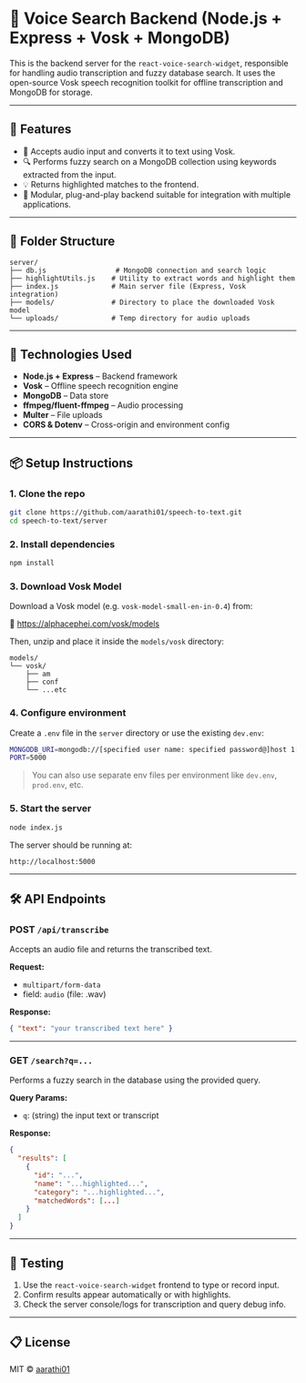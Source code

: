 # 🧠 Voice Search Backend (Node.js + Express + Vosk + MongoDB)

This is the backend server for the `react-voice-search-widget`, responsible for handling audio transcription and fuzzy database search. It uses the open-source Vosk speech recognition toolkit for offline transcription and MongoDB for storage.

---

## 🚀 Features

- 🎤 Accepts audio input and converts it to text using Vosk.
- 🔍 Performs fuzzy search on a MongoDB collection using keywords extracted from the input.
- 💡 Returns highlighted matches to the frontend.
- 🧱 Modular, plug-and-play backend suitable for integration with multiple applications.

---

## 📁 Folder Structure

```
server/
├── db.js                 # MongoDB connection and search logic
├── highlightUtils.js    # Utility to extract words and highlight them
├── index.js             # Main server file (Express, Vosk integration)
├── models/              # Directory to place the downloaded Vosk model
└── uploads/             # Temp directory for audio uploads
```

---

## 🧰 Technologies Used

- **Node.js + Express** – Backend framework
- **Vosk** – Offline speech recognition engine
- **MongoDB** – Data store
- **ffmpeg/fluent-ffmpeg** – Audio processing
- **Multer** – File uploads
- **CORS & Dotenv** – Cross-origin and environment config

---

## 📦 Setup Instructions

### 1. Clone the repo

```bash
git clone https://github.com/aarathi01/speech-to-text.git
cd speech-to-text/server
```

### 2. Install dependencies

```bash
npm install
```

### 3. Download Vosk Model

Download a Vosk model (e.g. `vosk-model-small-en-in-0.4`) from:

🔗 https://alphacephei.com/vosk/models

Then, unzip and place it inside the `models/vosk` directory:

```
models/
└── vosk/
    ├── am
    ├── conf
    └── ...etc
```

### 4. Configure environment

Create a `.env` file in the `server` directory or use the existing `dev.env`:

```bash
MONGODB_URI=mongodb://[specified user name: specified password@]host 1[:specified port number 1][,….. host N][:specified port number N] 
PORT=5000
```

> You can also use separate env files per environment like `dev.env`, `prod.env`, etc.

### 5. Start the server

```bash
node index.js
```

The server should be running at:

```
http://localhost:5000
```

---

## 🛠 API Endpoints

### POST `/api/transcribe`

Accepts an audio file and returns the transcribed text.

**Request:**

- `multipart/form-data`
- field: `audio` (file: .wav)

**Response:**

```json
{ "text": "your transcribed text here" }
```

---

### GET `/search?q=...`

Performs a fuzzy search in the database using the provided query.

**Query Params:**

- `q`: (string) the input text or transcript

**Response:**

```json
{
  "results": [
    {
      "id": "...",
      "name": "...highlighted...",
      "category": "...highlighted...",
      "matchedWords": [...]
    }
  ]
}
```

---

## 🧪 Testing

1. Use the `react-voice-search-widget` frontend to type or record input.
2. Confirm results appear automatically or with highlights.
3. Check the server console/logs for transcription and query debug info.

---

## 📋 License

MIT © [aarathi01](https://github.com/aarathi01)